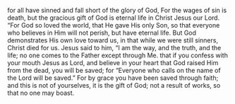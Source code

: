 for all have sinned and fall short of the glory of God, For the wages of sin is death, but the gracious gift of God is eternal life in Christ Jesus our Lord. “For God so loved the world, that He gave His only Son, so that everyone who believes in Him will not perish, but have eternal life. But God demonstrates His own love toward us, in that while we were still sinners, Christ died for us. Jesus said to him, “I am the way, and the truth, and the life; no one comes to the Father except through Me. that if you confess with your mouth Jesus as Lord, and believe in your heart that God raised Him from the dead, you will be saved; for “Everyone who calls on the name of the Lord will be saved.” For by grace you have been saved through faith; and this is not of yourselves, it is the gift of God; not a result of works, so that no one may boast.